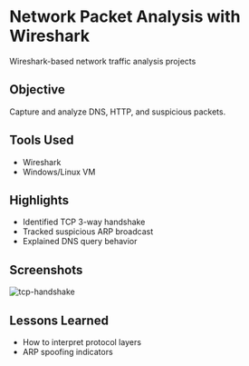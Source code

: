 

# Network Packet Analysis with Wireshark
Wireshark-based network traffic analysis projects
## Objective
Capture and analyze DNS, HTTP, and suspicious packets.

## Tools Used
- Wireshark
- Windows/Linux VM

## Highlights
- Identified TCP 3-way handshake
- Tracked suspicious ARP broadcast
- Explained DNS query behavior

## Screenshots
![tcp-handshake](screenshots/tcp-handshake.png)

## Lessons Learned
- How to interpret protocol layers
- ARP spoofing indicators
